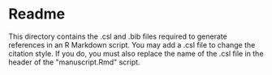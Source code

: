 # Readme
This directory contains the .csl and .bib files required to generate references in an R Markdown script. You may add a .csl file to change the citation
style. If you do, you must also replace the name of the .csl file in the header of the "manuscript.Rmd" script.
